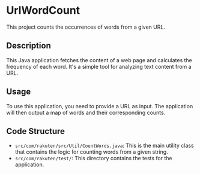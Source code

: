 # UrlWordCount

This project counts the occurrences of words from a given URL.

## Description

This Java application fetches the content of a web page and calculates the frequency of each word. It's a simple tool for analyzing text content from a URL.

## Usage

To use this application, you need to provide a URL as input. The application will then output a map of words and their corresponding counts.

## Code Structure

- `src/com/rakuten/src/Util/CountWords.java`: This is the main utility class that contains the logic for counting words from a given string.
- `src/com/rakuten/test/`: This directory contains the tests for the application.